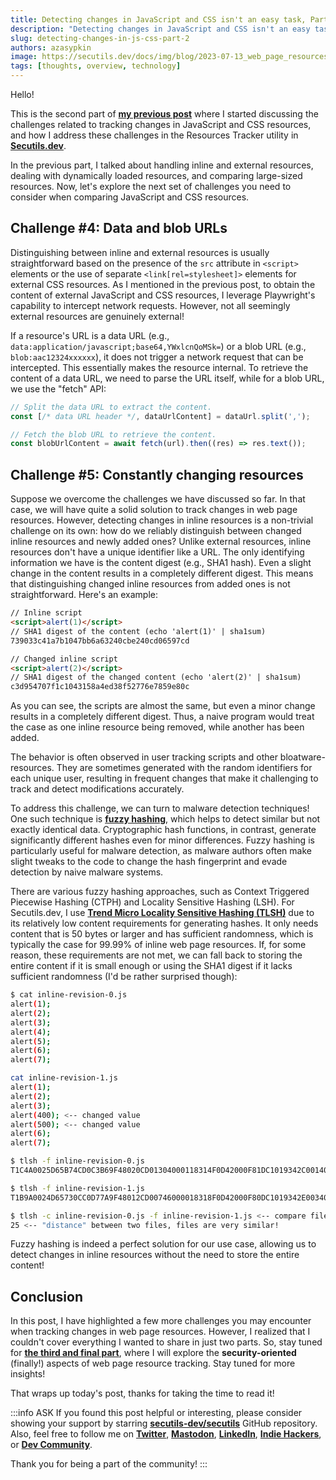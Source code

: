 ```yaml
---
title: Detecting changes in JavaScript and CSS isn't an easy task, Part 2
description: "Detecting changes in JavaScript and CSS isn't an easy task: web scraping, Playwright, data and blob URLs, fuzzy hashing, TLSH, Locality Sensitive Hashing!"
slug: detecting-changes-in-js-css-part-2
authors: azasypkin
image: https://secutils.dev/docs/img/blog/2023-07-13_web_page_resources.png
tags: [thoughts, overview, technology]
---
```

Hello!

This is the second part of [**my previous post**](https://secutils.dev/docs/blog/detecting-changes-in-js-css-part-1) where I started discussing the challenges related to tracking changes in JavaScript and CSS resources, and how I address these challenges in the Resources Tracker utility in [**Secutils.dev**](https://secutils.dev).

In the previous part, I talked about handling inline and external resources, dealing with dynamically loaded resources, and comparing large-sized resources. Now, let's explore the next set of challenges you need to consider when comparing JavaScript and CSS resources.

<!--truncate-->

## Challenge #4: Data and blob URLs

Distinguishing between inline and external resources is usually straightforward based on the presence of the `src` attribute in `<script>` elements or the use of separate `<link[rel=stylesheet]>` elements for external CSS resources. As I mentioned in the previous post, to obtain the content of external JavaScript and CSS resources, I leverage Playwright's capability to intercept network requests. However, not all seemingly external resources are genuinely external!

If a resource's URL is a data URL (e.g., `data:application/javascript;base64,YWxlcnQoMSk=`) or a blob URL (e.g., `blob:aac12324xxxxxx`), it does not trigger a network request that can be intercepted. This essentially makes the resource internal. To retrieve the content of a data URL, we need to parse the URL itself, while for a blob URL, we use the "fetch" API:

```ts
// Split the data URL to extract the content.
const [/* data URL header */, dataUrlContent] = dataUrl.split(',');

// Fetch the blob URL to retrieve the content.
const blobUrlContent = await fetch(url).then((res) => res.text());
```

## Challenge #5: Constantly changing resources

Suppose we overcome the challenges we have discussed so far. In that case, we will have quite a solid solution to track changes in web page resources. However, detecting changes in inline resources is a non-trivial challenge on its own: how do we reliably distinguish between changed inline resources and newly added ones? Unlike external resources, inline resources don't have a unique identifier like a URL. The only identifying information we have is the content digest (e.g., SHA1 hash). Even a slight change in the content results in a completely different digest. This means that distinguishing changed inline resources from added ones is not straightforward. Here's an example:

```html
// Inline script
<script>alert(1)</script>
// SHA1 digest of the content (echo 'alert(1)' | sha1sum)
739033c41a7b1047bb6a63240cbe240cd06597cd

// Changed inline script
<script>alert(2)</script>
// SHA1 digest of the changed content (echo 'alert(2)' | sha1sum)
c3d954707f1c1043158a4ed38f52776e7859e80c
```

As you can see, the scripts are almost the same, but even a minor change results in a completely different digest. Thus, a naive program would treat the case as one inline resource being removed, while another has been added.

The behavior is often observed in user tracking scripts and other bloatware-resources. They are sometimes generated with the random identifiers for each unique user, resulting in frequent changes that make it challenging to track and detect modifications accurately.

To address this challenge, we can turn to malware detection techniques! One such technique is [**fuzzy hashing**](https://en.wikipedia.org/wiki/Fuzzy_hashing), which helps to detect similar but not exactly identical data. Cryptographic hash functions, in contrast, generate significantly different hashes even for minor differences. Fuzzy hashing is particularly useful for malware detection, as malware authors often make slight tweaks to the code to change the hash fingerprint and evade detection by naive malware systems.

There are various fuzzy hashing approaches, such as Context Triggered Piecewise Hashing (CTPH) and Locality Sensitive Hashing (LSH). For Secutils.dev, I use [**Trend Micro Locality Sensitive Hashing (TLSH)**](https://tlsh.org/) due to its relatively low content requirements for generating hashes. It only needs content that is 50 bytes or larger and has sufficient randomness, which is typically the case for 99.99% of inline web page resources. If, for some reason, these requirements are not met, we can fall back to storing the entire content if it is small enough or using the SHA1 digest if it lacks sufficient randomness (I'd be rather surprised though):

```bash
$ cat inline-revision-0.js 
alert(1);
alert(2);
alert(3);
alert(4);
alert(5);
alert(6);
alert(7);

cat inline-revision-1.js 
alert(1);
alert(2);
alert(3);
alert(400); <-- changed value
alert(500); <-- changed value
alert(6);
alert(7);

$ tlsh -f inline-revision-0.js 
T1C4A0025D65B74CD0C3B69F48020CD01304000118314F0D42000F81DC1019342C001404 <-- TLS hash #0

$ tlsh -f inline-revision-1.js 
T1B9A0024D65730CC0D77A9F48012CD00746000018318F0D42000F80DC1019342E003404 <-- TLS hash #1

$ tlsh -c inline-revision-0.js -f inline-revision-1.js <-- compare files/hashes
25 <-- "distance" between two files, files are very similar!
```

Fuzzy hashing is indeed a perfect solution for our use case, allowing us to detect changes in inline resources without the need to store the entire content!

## Conclusion

In this post, I have highlighted a few more challenges you may encounter when tracking changes in web page resources. However, I realized that I couldn't cover everything I wanted to share in just two parts. So, stay tuned for [**the third and final part**](https://secutils.dev/docs/blog/detecting-changes-in-js-css-part-3), where I will explore the **security-oriented** (finally!) aspects of web page resource tracking. Stay tuned for more insights!

That wraps up today's post, thanks for taking the time to read it!

:::info ASK
If you found this post helpful or interesting, please consider showing your support by starring [**secutils-dev/secutils**](https://github.com/secutils-dev/secutils) GitHub repository. Also, feel free to follow me on [**Twitter**](https://twitter.com/aleh_zasypkin), [**Mastodon**](https://infosec.exchange/@azasypkin), [**LinkedIn**](https://www.linkedin.com/in/azasypkin/), [**Indie Hackers**](https://www.indiehackers.com/azasypkin/history), or [**Dev Community**](https://dev.to/azasypkin).

Thank you for being a part of the community!
:::
